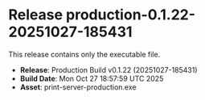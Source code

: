# Release production-0.1.22-20251027-185431

This release contains only the executable file.

- **Release**: Production Build v0.1.22 (20251027-185431)
- **Build Date**: Mon Oct 27 18:57:59 UTC 2025
- **Asset**: print-server-production.exe
